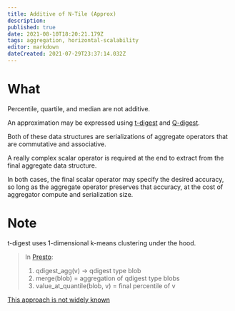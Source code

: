 ```yaml
---
title: Additive of N-Tile (Approx)
description: 
published: true
date: 2021-08-10T18:20:21.179Z
tags: aggregation, horizontal-scalability
editor: markdown
dateCreated: 2021-07-29T23:37:14.032Z
---
```


# What

Percentile, quartile, and median are not additive.

An approximation may be expressed using [t-digest](https://github.com/tdunning/t-digest) and [Q-digest](http://www.inf.fu-berlin.de/lehre/WS11/Wireless/papers/AgrQdigest.pdf).

Both of these data structures are serializations of aggregate operators that are commutative and associative.

A really complex scalar operator is required at the end to extract from the final aggregate data structure.

In both cases, the final scalar operator may specify the desired accuracy, so long as the aggregate operator preserves that accuracy, at the cost of aggregator compute and serialization size.

# Note

t-digest uses 1-dimensional k-means clustering under the hood.

> In [Presto](https://prestodb.io/docs/current/functions/qdigest.html):
> 1. qdigest_agg(v) -> qdigest type blob
> 2. merge(blob) = aggregation of qdigest type blobs
> 3. value_at_quantile(blob, v) = final percentile of v

[This approach is not widely known](https://stackoverflow.com/questions/2571358/calculate-the-median-of-a-billion-numbers)

